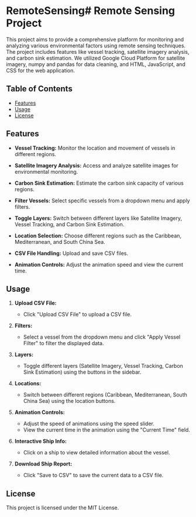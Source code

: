 # RemoteSensing# Remote Sensing Project

This project aims to provide a comprehensive platform for monitoring and analyzing various environmental factors using remote sensing techniques. The project includes features like vessel tracking, satellite imagery analysis, and carbon sink estimation. We utilized Google Cloud Platform for satellite imagery, numpy and pandas for data cleaning, and HTML, JavaScript, and CSS for the web application.

## Table of Contents

- [Features](#features)
- [Usage](#usage)
- [License](#license)

## Features

- **Vessel Tracking:** Monitor the location and movement of vessels in different regions.

- **Satellite Imagery Analysis:** Access and analyze satellite images for environmental monitoring.

- **Carbon Sink Estimation:** Estimate the carbon sink capacity of various regions.

- **Filter Vessels:** Select specific vessels from a dropdown menu and apply filters.

- **Toggle Layers:** Switch between different layers like Satellite Imagery, Vessel Tracking, and Carbon Sink Estimation.

- **Location Selection:** Choose different regions such as the Caribbean, Mediterranean, and South China Sea.

- **CSV File Handling:** Upload and save CSV files.

- **Animation Controls:** Adjust the animation speed and view the current time.

## Usage

1. **Upload CSV File:**

   - Click "Upload CSV File" to upload a CSV file.

2. **Filters:**

   - Select a vessel from the dropdown menu and click "Apply Vessel Filter" to filter the displayed data.

3. **Layers:**

   - Toggle different layers (Satellite Imagery, Vessel Tracking, Carbon Sink Estimation) using the buttons in the sidebar.

4. **Locations:**

   - Switch between different regions (Caribbean, Mediterranean, South China Sea) using the location buttons.

5. **Animation Controls:**

   - Adjust the speed of animations using the speed slider.
   - View the current time in the animation using the "Current Time" field.

6. **Interactive Ship Info:**

   - Click on a ship to view detailed information about the vessel.

7. **Download Ship Report:**
   - Click "Save to CSV" to save the current data to a CSV file.

## License

This project is licensed under the MIT License.
